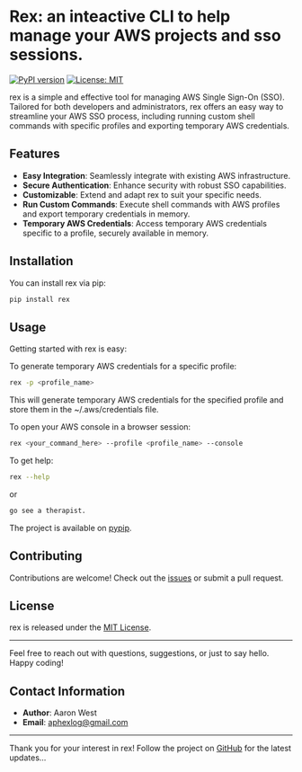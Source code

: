 # Rex: an inteactive CLI to help manage your AWS projects and sso sessions.

[![PyPI version](https://badge.fury.io/py/rex.svg)](https://badge.fury.io/py/rex)
[![License: MIT](https://img.shields.io/badge/License-MIT-yellow.svg)](https://opensource.org/licenses/MIT)

rex is a simple and effective tool for managing AWS Single Sign-On (SSO). Tailored for both developers and administrators, rex offers an easy way to streamline your AWS SSO process, including running custom shell commands with specific profiles and exporting temporary AWS credentials.

## Features

- **Easy Integration**: Seamlessly integrate with existing AWS infrastructure.
- **Secure Authentication**: Enhance security with robust SSO capabilities.
- **Customizable**: Extend and adapt rex to suit your specific needs.
- **Run Custom Commands**: Execute shell commands with AWS profiles and export temporary credentials in memory.
- **Temporary AWS Credentials**: Access temporary AWS credentials specific to a profile, securely available in memory.

## Installation

You can install rex via pip:

```bash
pip install rex
```

## Usage

Getting started with rex is easy:

To generate temporary AWS credentials for a specific profile:
```bash
rex -p <profile_name>
```
This will generate temporary AWS credentials for the specified profile and store them in the ~/.aws/credentials file.

To open your AWS console in a browser session:
```bash
rex <your_command_here> --profile <profile_name> --console
```

To get help:
```bash
rex --help
```
or
```bash
go see a therapist.
```

The project is available on [pypip](https://pypi.org/project/rex/).

## Contributing

Contributions are welcome! Check out the [issues](https://github.com/aphexlog/rex/issues) or submit a pull request.

## License

rex is released under the [MIT License](https://github.com/aphexlog/rex/blob/main/LICENSE).

---

Feel free to reach out with questions, suggestions, or just to say hello. Happy coding!

## Contact Information
- **Author**: Aaron West
- **Email**: aphexlog@gmail.com

---

Thank you for your interest in rex! Follow the project on [GitHub](https://github.com/aphexlog/rex) for the latest updates...
